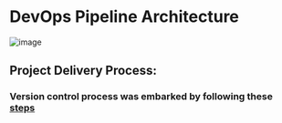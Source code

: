 # DevOps Pipeline Architecture
![image](https://github.com/HKasie/aks-terraform-main/assets/22567426/3d4582bd-fa46-46d8-8557-c916167581be)


## Project Delivery Process:
### Version control process was embarked by following these [steps](https://github.com/HKasie/aks-terraform-main/blob/main/Documentation/Documentation%20-%20version%20control.pdf)

